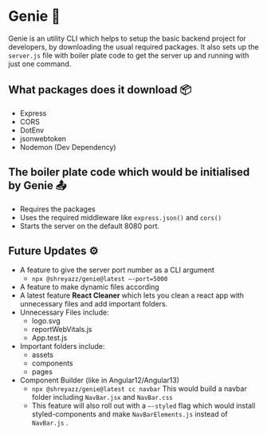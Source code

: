 # Genie 🧞

Genie is an utility CLI which helps to setup the basic backend project for developers, by downloading the usual required packages. It also sets up the `server.js` file with boiler plate code to get the server up and running with just one command.

## What packages does it download 📦

- Express
- CORS
- DotEnv
- jsonwebtoken
- Nodemon (Dev Dependency)

## The boiler plate code which would be initialised by Genie 📤

- Requires the packages
- Uses the required middleware like `express.json()` and `cors()`
- Starts the server on the default 8080 port.

## Future Updates ⚙️

- A feature to give the server port number as a CLI argument
  - `npx @shreyazz/genie@latest —-port=5000`
- A feature to make dynamic files according
- A latest feature **React Cleaner** which lets you clean a react app with unnecessary files and add important folders.
- Unnecessary Files include:
  - logo.svg
  - reportWebVitals.js
  - App.test.js
- Important folders include:
  - assets
  - components
  - pages
- Component Builder (like in Angular12/Angular13)
  - `npx @shreyazz/genie@latest cc navbar` This would build a navbar folder including `NavBar.jsx` and `NavBar.css`
  - This feature will also roll out with a `—-styled` flag which would install styled-components and make `NavBarElements.js` instead of `NavBar.js` .
